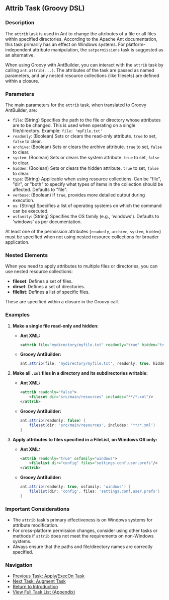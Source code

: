 ## Attrib Task (Groovy DSL)

### Description

The `attrib` task is used in Ant to change the attributes of a file or all files within specified directories. According to the Apache Ant documentation, this task primarily has an effect on Windows systems. For platform-independent attribute manipulation, the `setpermissions` task is suggested as an alternative.

When using Groovy with AntBuilder, you can interact with the `attrib` task by calling `ant.attrib(...)`. The attributes of the task are passed as named parameters, and any nested resource collections (like filesets) are defined within a closure.

### Parameters

The main parameters for the `attrib` task, when translated to Groovy AntBuilder, are:

*   `file`: (String) Specifies the path to the file or directory whose attributes are to be changed. This is used when operating on a single file/directory. Example: `file: 'myFile.txt'`
*   `readonly`: (Boolean) Sets or clears the read-only attribute. `true` to set, `false` to clear.
*   `archive`: (Boolean) Sets or clears the archive attribute. `true` to set, `false` to clear.
*   `system`: (Boolean) Sets or clears the system attribute. `true` to set, `false` to clear.
*   `hidden`: (Boolean) Sets or clears the hidden attribute. `true` to set, `false` to clear.
*   `type`: (String) Applicable when using resource collections. Can be "file", "dir", or "both" to specify what types of items in the collection should be affected. Defaults to "file".
*   `verbose`: (Boolean) If `true`, provides more detailed output during execution.
*   `os`: (String) Specifies a list of operating systems on which the command can be executed.
*   `osfamily`: (String) Specifies the OS family (e.g., 'windows'). Defaults to 'windows' as per documentation.

At least one of the permission attributes (`readonly`, `archive`, `system`, `hidden`) must be specified when not using nested resource collections for broader application.

### Nested Elements

When you need to apply attributes to multiple files or directories, you can use nested resource collections:

*   **fileset**: Defines a set of files.
*   **dirset**: Defines a set of directories.
*   **filelist**: Defines a list of specific files.

These are specified within a closure in the Groovy call.

### Examples

1.  **Make a single file read-only and hidden:**

    *   **Ant XML:**
        ```xml
        <attrib file="mydirectory/myfile.txt" readonly="true" hidden="true"/>
        ```
    *   **Groovy AntBuilder:**
        ```groovy
        ant.attrib(file: 'mydirectory/myfile.txt', readonly: true, hidden: true)
        ```

2.  **Make all `.xml` files in a directory and its subdirectories writable:**

    *   **Ant XML:**
        ```xml
        <attrib readonly="false">
            <fileset dir="src/main/resources" includes="**/*.xml"/>
        </attrib>
        ```
    *   **Groovy AntBuilder:**
        ```groovy
        ant.attrib(readonly: false) {
            fileset(dir: 'src/main/resources', includes: '**/*.xml')
        }
        ```

3.  **Apply attributes to files specified in a FileList, on Windows OS only:**

    *   **Ant XML:**
        ```xml
        <attrib readonly="true" osfamily="windows">
            <filelist dir="config" files="settings.conf,user.prefs"/>
        </attrib>
        ```
    *   **Groovy AntBuilder:**
        ```groovy
        ant.attrib(readonly: true, osfamily: 'windows') {
            filelist(dir: 'config', files: 'settings.conf,user.prefs')
        }
        ```

### Important Considerations

*   The `attrib` task's primary effectiveness is on Windows systems for attribute modification.
*   For cross-platform permission changes, consider using other tasks or methods if `attrib` does not meet the requirements on non-Windows systems.
*   Always ensure that the paths and file/directory names are correctly specified.

### Navigation

*   [Previous Task: Apply/ExecOn Task](ApplyExecOn_Task_Groovy.md)
*   [Next Task: Augment Task](Augment_Task_Groovy.md)
*   [Return to Introduction](00-Introduction_Groovy_Ant_Manual.md)
*   [View Full Task List (Appendix)](Appendix_A_Ant_XML_to_Groovy_Mapping.md)
